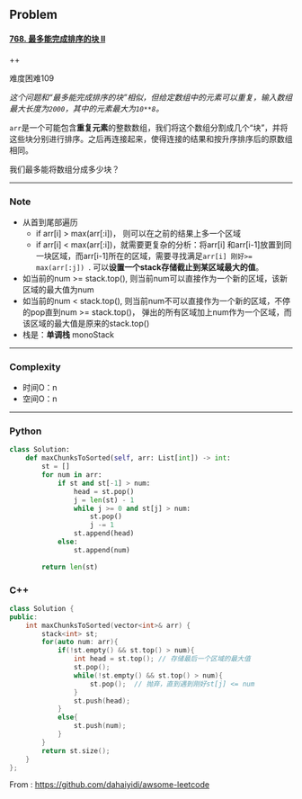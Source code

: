 ## Problem

#### [768. 最多能完成排序的块 II](https://leetcode-cn.com/problems/max-chunks-to-make-sorted-ii/)

++

难度困难109

*这个问题和“最多能完成排序的块”相似，但给定数组中的元素可以重复，输入数组最大长度为`2000`，其中的元素最大为`10**8`。*

`arr`是一个可能包含**重复元素**的整数数组，我们将这个数组分割成几个“块”，并将这些块分别进行排序。之后再连接起来，使得连接的结果和按升序排序后的原数组相同。

我们最多能将数组分成多少块？

------

### Note

- 从首到尾部遍历
  - if  arr[i] > max(arr[:i])， 则可以在之前的结果上多一个区域
  - if arr[i] < max(arr[:i])，就需要更复杂的分析：将arr[i] 和arr[i-1]放置到同一块区域，而arr[i-1]所在的区域，需要寻找满足`arr[i] 刚好>= max(arr[:j]) `. 可以**设置一个stack存储截止到某区域最大的值**。
- 如当前的num >= stack.top(), 则当前num可以直接作为一个新的区域，该新区域的最大值为num
- 如当前的num < stack.top(), 则当前num不可以直接作为一个新的区域，不停的pop直到num >= stack.top()， 弹出的所有区域加上num作为一个区域，而该区域的最大值是原来的stack.top()
- 栈是：**单调栈** monoStack

------

### Complexity

- 时间O：n
- 空间O：n

------

### Python

```python
class Solution:
    def maxChunksToSorted(self, arr: List[int]) -> int:
        st = [] 
        for num in arr:
            if st and st[-1] > num:
                head = st.pop()
                j = len(st) - 1
                while j >= 0 and st[j] > num:
                    st.pop()
                    j -= 1
                st.append(head)
            else:
                st.append(num)
        
        return len(st)
```

### C++

```C++
class Solution {
public:
    int maxChunksToSorted(vector<int>& arr) {
        stack<int> st;
        for(auto num: arr){
            if(!st.empty() && st.top() > num){
                int head = st.top(); // 存储最后一个区域的最大值
                st.pop();
                while(!st.empty() && st.top() > num){
                    st.pop();  // 抛弃，直到遇到刚好st[j] <= num
                }
                st.push(head);
            }
            else{
                st.push(num);
            }
        }
        return st.size();
    }
};
```

From : https://github.com/dahaiyidi/awsome-leetcode
